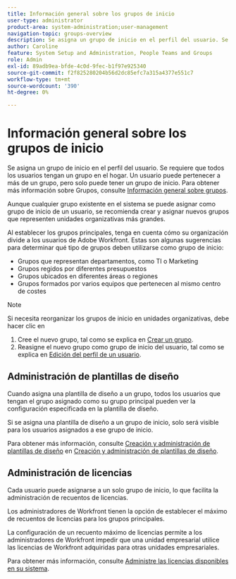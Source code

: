 ```yaml
---
title: Información general sobre los grupos de inicio
user-type: administrator
product-area: system-administration;user-management
navigation-topic: groups-overview
description: Se asigna un grupo de inicio en el perfil del usuario. Se requiere que todos los usuarios tengan un grupo en el hogar. Un usuario puede pertenecer a más de un grupo, pero solo puede tener un grupo de inicio. Aunque cualquier grupo existente en el sistema se puede asignar como grupo de inicio de un usuario, se recomienda crear y asignar nuevos grupos que representen unidades organizativas más grandes. Al establecer los grupos principales, tenga en cuenta cómo su organización divide a los usuarios de Adobe Workfront.
author: Caroline
feature: System Setup and Administration, People Teams and Groups
role: Admin
exl-id: 89adb9ea-bfde-4c0d-9fec-b1f97e925340
source-git-commit: f2f825280204b56d2dc85efc7a315a4377e551c7
workflow-type: tm+mt
source-wordcount: '390'
ht-degree: 0%

---
```


# Información general sobre los grupos de inicio

Se asigna un grupo de inicio en el perfil del usuario. Se requiere que todos los usuarios tengan un grupo en el hogar. Un usuario puede pertenecer a más de un grupo, pero solo puede tener un grupo de inicio. Para obtener más información sobre Grupos, consulte [Información general sobre grupos](../../../administration-and-setup/manage-groups/groups-overview/groups.md).

Aunque cualquier grupo existente en el sistema se puede asignar como grupo de inicio de un usuario, se recomienda crear y asignar nuevos grupos que representen unidades organizativas más grandes.

Al establecer los grupos principales, tenga en cuenta cómo su organización divide a los usuarios de Adobe Workfront. Estas son algunas sugerencias para determinar qué tipo de grupos deben utilizarse como grupo de inicio:

* Grupos que representan departamentos, como TI o Marketing
* Grupos regidos por diferentes presupuestos
* Grupos ubicados en diferentes áreas o regiones
* Grupos formados por varios equipos que pertenecen al mismo centro de costes

>[!NOTE]
>
>Si necesita reorganizar los grupos de inicio en unidades organizativas, debe hacer clic en
>1. Cree el nuevo grupo, tal como se explica en [Crear un grupo](../../../administration-and-setup/manage-groups/create-and-manage-groups/create-a-group.md).
>1. Reasigne el nuevo grupo como grupo de inicio del usuario, tal como se explica en [Edición del perfil de un usuario](../../../administration-and-setup/add-users/create-and-manage-users/edit-a-users-profile.md).

>


## Administración de plantillas de diseño

Cuando asigna una plantilla de diseño a un grupo, todos los usuarios que tengan el grupo asignado como su grupo principal pueden ver la configuración especificada en la plantilla de diseño.

Si se asigna una plantilla de diseño a un grupo de inicio, solo será visible para los usuarios asignados a ese grupo de inicio.

Para obtener más información, consulte [Creación y administración de plantillas de diseño](../../../administration-and-setup/customize-workfront/use-layout-templates/create-and-manage-layout-templates.md) en [Creación y administración de plantillas de diseño](../../../administration-and-setup/customize-workfront/use-layout-templates/create-and-manage-layout-templates.md).

## Administración de licencias

Cada usuario puede asignarse a un solo grupo de inicio, lo que facilita la administración de recuentos de licencias.

Los administradores de Workfront tienen la opción de establecer el máximo de recuentos de licencias para los grupos principales.

La configuración de un recuento máximo de licencias permite a los administradores de Workfront impedir que una unidad empresarial utilice las licencias de Workfront adquiridas para otras unidades empresariales.

Para obtener más información, consulte [Administre las licencias disponibles en su sistema](../../../administration-and-setup/get-started-wf-administration/manage-available-licenses-in-your-system.md).

